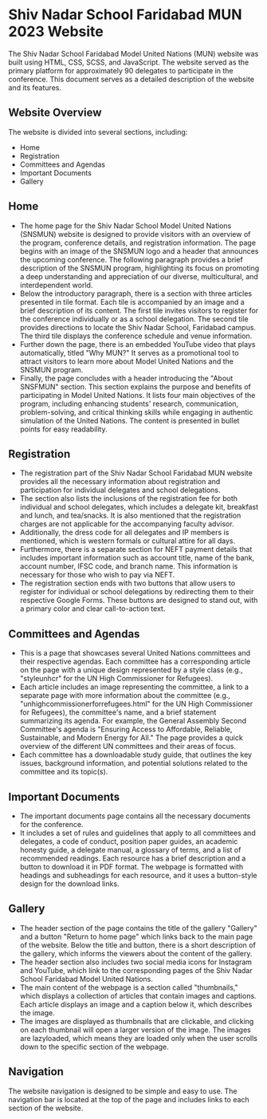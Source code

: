 # Shiv Nadar School Faridabad MUN 2023 Website
The Shiv Nadar School Faridabad Model United Nations (MUN) website was built using HTML, CSS, SCSS, and JavaScript. The website served as the primary platform for approximately 90 delegates to participate in the conference. This document serves as a detailed description of the website and its features.

## Website Overview
The website is divided into several sections, including:

- Home
- Registration
- Committees and Agendas
- Important Documents
- Gallery
## Home
- The home page for the Shiv Nadar School Model United Nations (SNSMUN) website is designed to provide visitors with an overview of the program, conference details, and registration information. The page begins with an image of the SNSMUN logo and a header that announces the upcoming conference. The following paragraph provides a brief description of the SNSMUN program, highlighting its focus on promoting a deep understanding and appreciation of our diverse, multicultural, and interdependent world.
- Below the introductory paragraph, there is a section with three articles presented in tile format. Each tile is accompanied by an image and a brief description of its content. The first tile invites visitors to register for the conference individually or as a school delegation. The second tile provides directions to locate the Shiv Nadar School, Faridabad campus. The third tile displays the conference schedule and venue information.
- Further down the page, there is an embedded YouTube video that plays automatically, titled "Why MUN?" It serves as a promotional tool to attract visitors to learn more about Model United Nations and the SNSMUN program.
- Finally, the page concludes with a header introducing the "About SNSFMUN" section. This section explains the purpose and benefits of participating in Model United Nations. It lists four main objectives of the program, including enhancing students' research, communication, problem-solving, and critical thinking skills while engaging in authentic simulation of the United Nations. The content is presented in bullet points for easy readability.
## Registration
- The registration part of the Shiv Nadar School Faridabad MUN website provides all the necessary information about registration and participation for individual delegates and school delegations.
- The section also lists the inclusions of the registration fee for both individual and school delegates, which includes a delegate kit, breakfast and lunch, and tea/snacks. It is also mentioned that the registration charges are not applicable for the accompanying faculty advisor.
- Additionally, the dress code for all delegates and IP members is mentioned, which is western formals or cultural attire for all days.
- Furthermore, there is a separate section for NEFT payment details that includes important information such as account title, name of the bank, account number, IFSC code, and branch name. This information is necessary for those who wish to pay via NEFT.
- The registration section ends with two buttons that allow users to register for individual or school delegations by redirecting them to their respective Google Forms. These buttons are designed to stand out, with a primary color and clear call-to-action text.
## Committees and Agendas
- This is a page that showcases several United Nations committees and their respective agendas. Each committee has a corresponding article on the page with a unique design represented by a style class (e.g., "styleunhcr" for the UN High Commissioner for Refugees).
- Each article includes an image representing the committee, a link to a separate page with more information about the committee (e.g., "unhighcommissionerforrefugees.html" for the UN High Commissioner for Refugees), the committee's name, and a brief statement summarizing its agenda. For example, the General Assembly Second Committee's agenda is "Ensuring Access to Affordable, Reliable, Sustainable, and Modern Energy for All." The page provides a quick overview of the different UN committees and their areas of focus.
- Each committee has a downloadable study guide, that outlines the key issues, background information, and potential solutions related to the committee and its topic(s). 
## Important Documents
- The important documents page contains all the necessary documents for the conference. 
- It includes a set of rules and guidelines that apply to all committees and delegates, a code of conduct, position paper guides, an academic honesty guide, a delegate manual, a glossary of terms, and a list of recommended readings. Each resource has a brief description and a button to download it in PDF format. The webpage is formatted with headings and subheadings for each resource, and it uses a button-style design for the download links.
## Gallery
- The header section of the page contains the title of the gallery "Gallery" and a button "Return to home page" which links back to the main page of the website. Below the title and button, there is a short description of the gallery, which informs the viewers about the content of the gallery.
- The header section also includes two social media icons for Instagram and YouTube, which link to the corresponding pages of the Shiv Nadar School Faridabad Model United Nations.
- The main content of the webpage is a section called "thumbnails," which displays a collection of articles that contain images and captions. Each article displays an image and a caption below it, which describes the image. 
- The images are displayed as thumbnails that are clickable, and clicking on each thumbnail will open a larger version of the image. The images are lazyloaded, which means they are loaded only when the user scrolls down to the specific section of the webpage.
## Navigation
The website navigation is designed to be simple and easy to use. The navigation bar is located at the top of the page and includes links to each section of the website.
